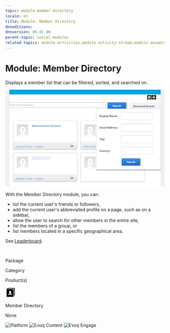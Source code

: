 ```yaml
---
topic: module-member-directory
locale: en
title: Module: Member Directory
dnneditions: 
dnnversion: 09.02.00
parent-topic: social-modules
related-topics: module-activities,module-activity-stream,module-answers,module-blogs,module-challenges,module-discussions,module-group-directory,module-group-spaces,module-ideas,module-journal,module-latest-challenges,module-leaderboard,module-message-center,module-my-status,module-profile-dashboard,module-social-groups,module-related-content,module-social-events,module-social-sharing,module-user-badges,module-wiki
---
```


# Module: Member Directory

Displays a member list that can be filtered, sorted, and searched on.

  

![Member Directory module](img/scr-module-MemberDirectory.png)

  

With the Member Directory module, you can:

*   list the current user's friends or followers,
*   add the current user's abbreviated profile on a page, such as on a sidebar,
*   allow the user to search for other members in the entire site,
*   list the members of a group, or
*   list members located in a specific geographical area.

See [Leaderboard](module-leaderboard).

 

Package

Category

Product(s)

 ![icon](img/ico-module-memberdirectory.png) 

Member Directory

None

 ![Platform](img/ico-dnn-platform.png) ![Evoq Content](img/ico-evoq-content.png) ![Evoq Engage](img/ico-evoq-engage.png)